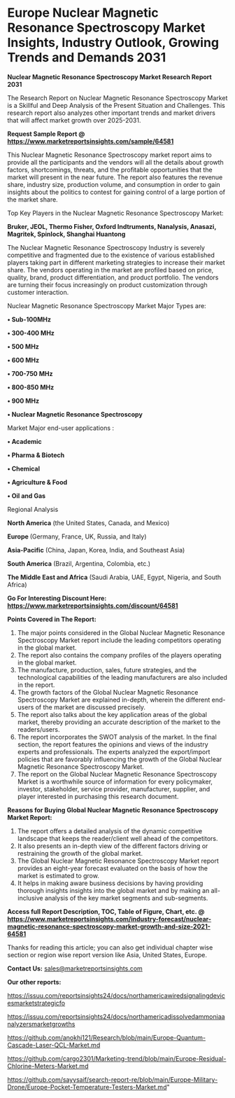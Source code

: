 # Europe Nuclear Magnetic Resonance Spectroscopy Market Insights, Industry Outlook, Growing Trends and Demands 2031

<strong>Nuclear Magnetic Resonance Spectroscopy Market Research Report 2031</strong>

The Research Report on Nuclear Magnetic Resonance Spectroscopy Market is a Skillful and Deep Analysis of the Present Situation and Challenges. This research report also analyzes other important trends and market drivers that will affect market growth over 2025-2031.

<strong>Request Sample Report @ <a href=https://www.marketreportsinsights.com/sample/64581>https://www.marketreportsinsights.com/sample/64581</a></strong>

This Nuclear Magnetic Resonance Spectroscopy market report aims to provide all the participants and the vendors will all the details about growth factors, shortcomings, threats, and the profitable opportunities that the market will present in the near future. The report also features the revenue share, industry size, production volume, and consumption in order to gain insights about the politics to contest for gaining control of a large portion of the market share.

Top Key Players in the Nuclear Magnetic Resonance Spectroscopy Market:

<strong>Bruker, JEOL, Thermo Fisher, Oxford Indtruments, Nanalysis, Anasazi, Magritek, Spinlock, Shanghai Huantong</strong>

The Nuclear Magnetic Resonance Spectroscopy Industry is severely competitive and fragmented due to the existence of various established players taking part in different marketing strategies to increase their market share. The vendors operating in the market are profiled based on price, quality, brand, product differentiation, and product portfolio. The vendors are turning their focus increasingly on product customization through customer interaction.

Nuclear Magnetic Resonance Spectroscopy Market Major Types are:

<strong>• Sub-100MHz

• 300-400 MHz

• 500 MHz

• 600 MHz

• 700-750 MHz

• 800-850 MHz

• 900 MHz

• Nuclear Magnetic Resonance Spectroscopy</strong>

Market Major end-user applications :

<strong>• Academic

• Pharma & Biotech

• Chemical

• Agriculture & Food

• Oil and Gas</strong>

Regional Analysis

</u><strong><b>North America</b></strong> (the United States, Canada, and Mexico)

<strong><b>Europe </b></strong>(Germany, France, UK, Russia, and Italy)

<strong><b>Asia-Pacific</b></strong> (China, Japan, Korea, India, and Southeast Asia)

<strong><b>South America</b></strong> (Brazil, Argentina, Colombia, etc.)

<strong><b>The Middle East and Africa</b></strong> (Saudi Arabia, UAE, Egypt, Nigeria, and South Africa)

<strong>Go For Interesting Discount Here: <a href=https://www.marketreportsinsights.com/discount/64581>https://www.marketreportsinsights.com/discount/64581</a></strong>

<strong>Points Covered in The Report:</strong>
<ol>
  <li>The major points considered in the Global Nuclear Magnetic Resonance Spectroscopy Market report include the leading competitors operating in the global market.</li>
  <li>The report also contains the company profiles of the players operating in the global market.</li>
  <li>The manufacture, production, sales, future strategies, and the technological capabilities of the leading manufacturers are also included in the report.</li>
  <li>The growth factors of the Global Nuclear Magnetic Resonance Spectroscopy Market are explained in-depth, wherein the different end-users of the market are discussed precisely.</li>
  <li>The report also talks about the key application areas of the global market, thereby providing an accurate description of the market to the readers/users.</li>
  <li>The report incorporates the SWOT analysis of the market. In the final section, the report features the opinions and views of the industry experts and professionals. The experts analyzed the export/import policies that are favorably influencing the growth of the Global Nuclear Magnetic Resonance Spectroscopy Market.</li>
  <li>The report on the Global Nuclear Magnetic Resonance Spectroscopy Market is a worthwhile source of information for every policymaker, investor, stakeholder, service provider, manufacturer, supplier, and player interested in purchasing this research document.</li>
</ol>
<strong>Reasons for Buying Global Nuclear Magnetic Resonance Spectroscopy Market Report:</strong>

<ol>
  <li>The report offers a detailed analysis of the dynamic competitive landscape that keeps the reader/client well ahead of the competitors.</li>
  <li>It also presents an in-depth view of the different factors driving or restraining the growth of the global market.</li>
  <li>The Global Nuclear Magnetic Resonance Spectroscopy Market report provides an eight-year forecast evaluated on the basis of how the market is estimated to grow.</li>
  <li>It helps in making aware business decisions by having providing thorough insights insights into the global market and by making an all-inclusive analysis of the key market segments and sub-segments.</li>
</ol>
<strong>Access full Report Description, TOC, Table of Figure, Chart, etc. @ <a href=https://www.marketreportsinsights.com/industry-forecast/nuclear-magnetic-resonance-spectroscopy-market-growth-and-size-2021-64581>https://www.marketreportsinsights.com/industry-forecast/nuclear-magnetic-resonance-spectroscopy-market-growth-and-size-2021-64581</a></strong>


Thanks for reading this article; you can also get individual chapter wise section or region wise report version like Asia, United States, Europe.

<strong>Contact Us:</strong>
sales@marketreportsinsights.com

<strong>Our other reports:</strong>

<a href=https://issuu.com/reportsinsights24/docs/northamericawiredsignalingdevicesmarketstrategicfo>https://issuu.com/reportsinsights24/docs/northamericawiredsignalingdevicesmarketstrategicfo</a>

<a href=https://issuu.com/reportsinsights24/docs/northamericadissolvedammoniaanalyzersmarketgrowths>https://issuu.com/reportsinsights24/docs/northamericadissolvedammoniaanalyzersmarketgrowths</a>

<a href=https://github.com/anokhi121/Research/blob/main/Europe-Quantum-Cascade-Laser-QCL-Market.md>https://github.com/anokhi121/Research/blob/main/Europe-Quantum-Cascade-Laser-QCL-Market.md</a>

<a href=https://github.com/cargo2301/Marketing-trend/blob/main/Europe-Residual-Chlorine-Meters-Market.md>https://github.com/cargo2301/Marketing-trend/blob/main/Europe-Residual-Chlorine-Meters-Market.md</a>

<a href=https://github.com/sayysaif/search-report-re/blob/main/Europe-Military-Drone/Europe-Pocket-Temperature-Testers-Market.md>https://github.com/sayysaif/search-report-re/blob/main/Europe-Military-Drone/Europe-Pocket-Temperature-Testers-Market.md</a>"
